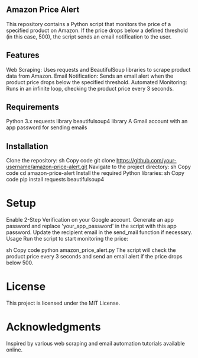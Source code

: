 Amazon Price Alert
-----------------
This repository contains a Python script that monitors the price of a specified product on Amazon. If the price drops below a defined threshold (in this case, 500), the script sends an email notification to the user.

Features
-------------
Web Scraping: Uses requests and BeautifulSoup libraries to scrape product data from Amazon.
Email Notification: Sends an email alert when the product price drops below the specified threshold.
Automated Monitoring: Runs in an infinite loop, checking the product price every 3 seconds.

Requirements
----------------
Python 3.x
requests library
beautifulsoup4 library
A Gmail account with an app password for sending emails

Installation
----------------
Clone the repository:
sh
Copy code
git clone https://github.com/your-username/amazon-price-alert.git
Navigate to the project directory:
sh
Copy code
cd amazon-price-alert
Install the required Python libraries:
sh
Copy code
pip install requests beautifulsoup4

Setup
===============
Enable 2-Step Verification on your Google account.
Generate an app password and replace 'your_app_password' in the script with this app password.
Update the recipient email in the send_mail function if necessary.
Usage
Run the script to start monitoring the price:

sh
Copy code
python amazon_price_alert.py
The script will check the product price every 3 seconds and send an email alert if the price drops below 500.

License
================
This project is licensed under the MIT License.

Acknowledgments
=======================
Inspired by various web scraping and email automation tutorials available online.
